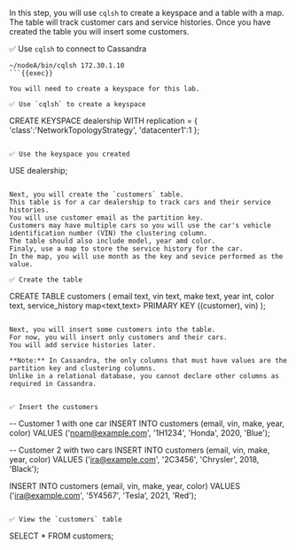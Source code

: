 In this step, you will use `cqlsh` to create a keyspace and a table with a map.
The table will track customer cars and service histories.
Once you have created the table you will insert some customers. 

✅ Use `cqlsh` to connect to Cassandra
```
~/nodeA/bin/cqlsh 172.30.1.10
```{{exec}}

You will need to create a keyspace for this lab.

✅ Use `cqlsh` to create a keyspace
```
CREATE KEYSPACE dealership WITH replication = {
  'class':'NetworkTopologyStrategy',
  'datacenter1':1
};
```{{exec}}

✅ Use the keyspace you created
```
USE dealership;
```{{exec}}

Next, you will create the `customers` table.
This table is for a car dealership to track cars and their service histories.
You will use customer email as the partition key.
Customers may have multiple cars so you will use the car's vehicle identification number (VIN) the clustering column.
The table should also include model, year amd color.
Finaly, use a map to store the service history for the car.
In the map, you will use month as the key and sevice performed as the value.

✅ Create the table
```
CREATE TABLE customers (
  email text,
  vin text,
  make text,
  year int,
  color text,
  service_history map<text,text> 
  PRIMARY KEY ((customer), vin)
);
```{{exec}}

Next, you will insert some customers into the table.
For now, you will insert only customers and their cars.
You will add service histories later.

**Note:** In Cassandra, the only columns that must have values are the partition key and clustering columns.
Unlike in a relational database, you cannot declare other columns as required in Cassandra.


✅ Insert the customers
```
-- Customer 1 with one car
INSERT INTO customers (email, vin, make, year, color)
VALUES ('noam@example.com', '1H1234', 'Honda', 2020, 'Blue');

-- Customer 2 with two cars
INSERT INTO customers (email, vin, make, year, color)
VALUES ('ira@example.com', '2C3456', 'Chrysler', 2018, 'Black');

INSERT INTO customers (email, vin, make, year, color)
VALUES ('ira@example.com', '5Y4567', 'Tesla', 2021, 'Red');
```{{exec}}

✅ View the `customers` table
```
SELECT * FROM customers;
```{{exec}}